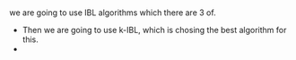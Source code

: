  
# 

we are going to use IBL algorithms which there are 3 of. 

- Then we are going to use k-IBL, which is chosing the best algorithm for this. 
- 
